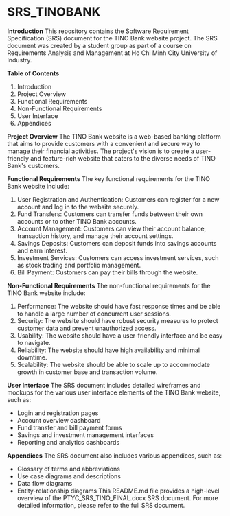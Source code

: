 # SRS_TINOBANK
**Introduction**
This repository contains the Software Requirement Specification (SRS) document for the TINO Bank website project. The SRS document was created by a student group as part of a course on Requirements Analysis and Management at Ho Chi Minh City University of Industry.

**Table of Contents**
1. Introduction
2. Project Overview
3. Functional Requirements
4. Non-Functional Requirements
5. User Interface
6. Appendices
   
**Project Overview**
The TINO Bank website is a web-based banking platform that aims to provide customers with a convenient and secure way to manage their financial activities. The project's vision is to create a user-friendly and feature-rich website that caters to the diverse needs of TINO Bank's customers.

**Functional Requirements**
The key functional requirements for the TINO Bank website include:
1. User Registration and Authentication: Customers can register for a new account and log in to the website securely.
2. Fund Transfers: Customers can transfer funds between their own accounts or to other TINO Bank accounts.
3. Account Management: Customers can view their account balance, transaction history, and manage their account settings.
4. Savings Deposits: Customers can deposit funds into savings accounts and earn interest.
5. Investment Services: Customers can access investment services, such as stock trading and portfolio management.
6. Bill Payment: Customers can pay their bills through the website.
   
**Non-Functional Requirements**
The non-functional requirements for the TINO Bank website include:
1. Performance: The website should have fast response times and be able to handle a large number of concurrent user sessions.
2. Security: The website should have robust security measures to protect customer data and prevent unauthorized access.
3. Usability: The website should have a user-friendly interface and be easy to navigate.
4. Reliability: The website should have high availability and minimal downtime.
5. Scalability: The website should be able to scale up to accommodate growth in customer base and transaction volume.

**User Interface**
The SRS document includes detailed wireframes and mockups for the various user interface elements of the TINO Bank website, such as:
- Login and registration pages
- Account overview dashboard
- Fund transfer and bill payment forms
- Savings and investment management interfaces
- Reporting and analytics dashboards
  
**Appendices**
The SRS document also includes various appendices, such as:
- Glossary of terms and abbreviations
- Use case diagrams and descriptions
- Data flow diagrams
- Entity-relationship diagrams
This README.md file provides a high-level overview of the PTYC_SRS_TINO_FINAL.docx SRS document. For more detailed information, please refer to the full SRS document.

